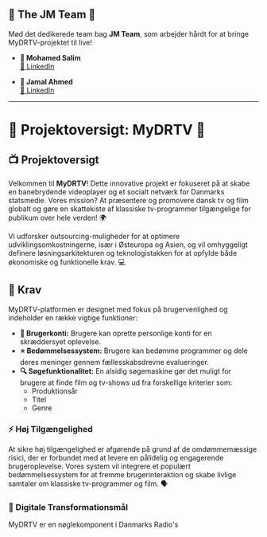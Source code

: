 ## 🌟 The JM Team 🌟

Mød det dedikerede team bag **JM Team**, som arbejder hårdt for at bringe MyDRTV-projektet til live!

- **👤 Mohamed Salim**  
  [🔗 LinkedIn](https://www.linkedin.com/in/mohamed-salim-467a93235/)  

- **👤 Jamal Ahmed**  
  [🔗 LinkedIn](https://www.linkedin.com/in/jamal-ahmed-7b4531169/)  

---

# 🌟 Projektoversigt: MyDRTV 🌟

## 📺 Projektoversigt
Velkommen til **MyDRTV**! Dette innovative projekt er fokuseret på at skabe en banebrydende videoplayer og et socialt netværk for Danmarks statsmedie. Vores mission? At præsentere og promovere dansk tv og film globalt og gøre en skattekiste af klassiske tv-programmer tilgængelige for publikum over hele verden! 🌍

Vi udforsker outsourcing-muligheder for at optimere udviklingsomkostningerne, især i Østeuropa og Asien, og vil omhyggeligt definere løsningsarkitekturen og teknologistakken for at opfylde både økonomiske og funktionelle krav. 💻

## 📜 Krav
MyDRTV-platformen er designet med fokus på brugervenlighed og indeholder en række vigtige funktioner:

- **👤 Brugerkonti:** Brugere kan oprette personlige konti for en skræddersyet oplevelse.
- **⭐ Bedømmelsessystem:** Brugere kan bedømme programmer og dele deres meninger gennem fællesskabsdrevne evalueringer.
- **🔍 Søgefunktionalitet:** En alsidig søgemaskine gør det muligt for brugere at finde film og tv-shows ud fra forskellige kriterier som:
  - Produktionsår
  - Titel
  - Genre

### ⚡ Høj Tilgængelighed
At sikre høj tilgængelighed er afgørende på grund af de omdømmemæssige risici, der er forbundet med at levere en pålidelig og engagerende brugeroplevelse. Vores system vil integrere et populært bedømmelsessystem for at fremme brugerinteraktion og skabe livlige samtaler om klassiske tv-programmer og film. 🗣️

### 🚀 Digitale Transformationsmål
MyDRTV er en nøglekomponent i Danmarks Radio's
